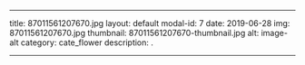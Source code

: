 
---
title: 87011561207670.jpg
layout: default
modal-id: 7
date: 2019-06-28
img: 87011561207670.jpg
thumbnail: 87011561207670-thumbnail.jpg
alt: image-alt
category: cate_flower
description: .

---
